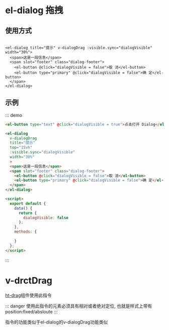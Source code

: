 # el-dialog 拖拽

## 使用方式

```

<el-dialog title="提示" v-dialogDrag :visible.sync="dialogVisible" width="30%">
  <span>这是一段信息</span>
  <span slot="footer" class="dialog-footer">
    <el-button @click="dialogVisible = false">取 消</el-button>
    <el-button type="primary" @click="dialogVisible = false">确 定</el-button>
  </span>
</el-dialog>

```

## 示例

::: demo 
```html 
<el-button type="text" @click="dialogVisible = true">点击打开 Dialog</el-button>

<el-dialog
  v-dialogDrag
  title="提示"
  top="15vh"
  :visible.sync="dialogVisible"
  width="30%"
  >
  <span>这是一段信息</span>
  <span slot="footer" class="dialog-footer">
    <el-button @click="dialogVisible = false">取 消</el-button>
    <el-button type="primary" @click="dialogVisible = false">确 定</el-button>
  </span>
</el-dialog>

<script>
  export default {
    data() {
      return {
        dialogVisible: false
      };
    },
    methods: {
      
    }
  };
</script>
```
:::

# v-drctDrag 

[ht-drag](/comps/drag.html)组件使用此指令

::: danger
使用此指令的元素必须具有相对或者绝对定位, 也就是样式上带有 position:fixed/absloute
:::

指令的功能类似于el-dialog的v-dialogDrag功能类似